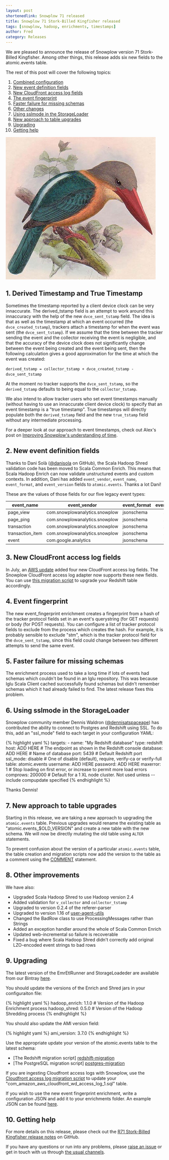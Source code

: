```yaml
---
layout: post
shortenedlink: Snowplow 71 released
title: Snowplow 71 Stork-Billed Kingfisher released
tags: [snowplow, hadoop, enrichments, timestamps]
author: Fred
category: Releases
---
```


We are pleased to announce the release of Snowplow version 71 Stork-Billed Kingfisher. Among other things, this release adds six new fields to the atomic.events table.

The rest of this post will cover the following topics:

1. [Combined configuration](/blog/2015/xx/xx/snowplow-r71-stork-billed-kinfisher-released#tstamps)
2. [New event definition fields](/blog/2015/xx/xx/snowplow-r71-stork-billed-kinfisher-released#events)
3. [New CloudFront access log fields](/blog/2015/xx/xx/snowplow-r71-stork-billed-kinfisher-released#access-log)
4. [The event fingerprint](/blog/2015/xx/xx/snowplow-r71-stork-billed-kinfisher-released#fingerprint)
5. [Faster failure for missing schemas](/blog/2015/xx/xx/snowplow-r71-stork-billed-kinfisher-released#missing-schemas)
6. [Other changes](/blog/2015/xx/xx/snowplow-r71-stork-billed-kinfisher-released#other-changes)
7. [Using sslmode in the StorageLoader](/blog/2015/xx/xx/snowplow-r71-stork-billed-kinfisher-released#sslmode)
8. [New approach to table upgrades](/blog/2015/xx/xx/snowplow-r71-stork-billed-kinfisher-released#table-upgrades)
9. [Upgrading](/blog/2015/xx/xx/snowplow-r71-stork-billed-kinfisher-released#upgrading)
10. [Getting help](/blog/2015/xx/xx/snowplow-r71-stork-billed-kinfisher-released#help)

![stork-billed-kingfisher][stork-billed-kingfisher]

<!--more-->

<h2 id="tstamps">1. Derived Timestamp and True Timestamp</h2>

Sometimes the timestamp reported by a client device clock can be very innaccurate. The derived_tstamp field is an attempt to work around this innaccuracy with the help of the new `dvce_sent_tstamp` field. The idea is that as well as the timestamp at which an event occurred (the `dvce_created_tstamp`), trackers attach a timestamp for when the event was sent (the `dvce_sent_tstamp`). If we assume that the time between the tracker sending the event and the collector receiving the event is negligible, and that the accuracy of the device clock does not significantly change between the event being created and the event being sent, then the following calculation gives a good approximation for the time at which the event was created:

`derived_tstamp = collector_tstamp + dvce_created_tstamp - dvce_sent_tstamp`

At the moment no tracker supports the `dvce_sent_tstamp`, so the `derived_tstamp` defaults to being equal to the `collector_tstamp`.

We also intend to allow tracker users who set event timestamps manually (without having to use an innaccurate client device clock) to specify that an event timestamp is a "true timestamp". True timestamps will directly populate both the `derived_tstamp` field and the new `true_tstamp` field without any intermediate processing.

For a deeper look at our approach to event timestamps, check out Alex's post on [Improving Snowplow's understanding of time][timestamps-post].

<h2 id="events">2. New event definition fields</h2>

Thanks to Dani Solà  ([@danisola][danisola] on GitHub), the Scala Hadoop Shred validation code has been moved to Scala Common Enrich. This means that Scala Hadoop Enrich can now validate unstructured events and custom contexts. In addition, Dani has added `event_vendor`, `event_name`, `event_format`, and `event_version` fields to `atomic.events`. Thanks a lot Dani!

These are the values of those fields for our five legacy event types:

| event_name       | event_vendor                   | event_format | event_version |
|------------------|--------------------------------|--------------|:-------------:|
| page_view        | com.snowplowanalytics.snowplow | jsonschema   | 1-0-0         |
| page_ping        | com.snowplowanalytics.snowplow | jsonschema   | 1-0-0         |
| transaction      | com.snowplowanalytics.snowplow | jsonschema   | 1-0-0         |
| transaction_item | com.snowplowanalytics.snowplow | jsonschema   | 1-0-0         |
| event            | com.google.analytics           | jsonschema   | 1-0-0         |

<h2 id="access-log">3. New CloudFront access log fields</h2>

In July, an [AWS update][access-logs] added four new CloudFront access log fields. The Snowplow CloudFront access log adapter now supports these new fields. You can use [this migration script][cloudfront-access-log-migration] to upgrade your Redshift table accordingly.

<h2 id="combinedConfiguration">4. Event fingerprint</h2>

The new event_fingerprint enrichment creates a fingerprint from a hash of the tracker protocol fields set in an event's querystring (for GET requests) or body (for POST requests). You can configure a list of tracker protocol fields to exclude from the process which creates the hash. For example, it is probably sensible to exclude "stm", which is the tracker protocol field for the `dvce_sent_tstamp`, since this field could change between two different attempts to send the same event.

<h2 id="missing-schemas">5. Faster failure for missing schemas</h2>

The enrichment process used to take a long time if lots of events had schemas which couldn't be found in an Iglu repository. This was because Iglu Scala Client cached successfully found schemas but didn't remember schemas which it had already failed to find. The latest release fixes this problem.

<h2 id="sslmode">6. Using sslmode in the StorageLoader</h2>

Snowplow community member Dennis Waldron ([@dennisatspaceape][dennisatspaceape]) has contributed the ability to connect to Postgres and Redshift using SSL. To do this, add an "ssl_mode" field to each target in your configuration YAML:

{% highlight yaml %}
  targets:
    - name: "My Redshift database"
      type: redshift
      host: ADD HERE # The endpoint as shown in the Redshift console
      database: ADD HERE # Name of database
      port: 5439 # Default Redshift port
      ssl_mode: disable # One of disable (default), require, verify-ca or verify-full
      table: atomic.events
      username: ADD HERE
      password: ADD HERE
      maxerror: 1 # Stop loading on first error, or increase to permit more load errors
      comprows: 200000 # Default for a 1 XL node cluster. Not used unless --include compupdate specified
{% endhighlight %}

Thanks Dennis!

<h2 id="table-upgrades">7. New approach to table upgrades</h2>

Starting in this release, we are taking a new approach to upgrading the `atomic.events` table. Previous upgrades would rename the existing table as "atomic.events_$OLD_VERSION" and create a new table with the new schema. We will now be directly mutating the old table using `ALTER` statements.

To prevent confusion about the version of a particular `atomic.events` table, the table creation and migration scripts now add the version to the table as a comment using the [COMMENT][postgres-comment] statement.

<h2 id="combinedConfiguration">8. Other improvements</h2>

We have also:

* Upgraded Scala Hadoop Shred to use Hadoop version 2.4
* Added validation for `v_collector` and `collector_tstamp`
* Upgraded to version 0.2.4 of the referer-parser
* Upgraded to version 1.16 of [user-agent-utils][uau]
* Changed the BadRow class to use ProcessingMessages rather than Strings
* Added an exception handler around the whole of Scala Common Enrich
* Updated web-incremental so failure is recoverable
* Fixed a bug where Scala Hadoop Shred didn't correctly add original LZO-encoded event strings to bad rows

<h2 id="upgrading">9. Upgrading</h2>

The latest version of the EmrEtlRunner and StorageLoadeder are available from our Bintray [here][app-dl].

You should update the versions of the Enrich and Shred jars in your configuraiton file:

{% highlight yaml %}
    hadoop_enrich: 1.1.0 # Version of the Hadoop Enrichment process
    hadoop_shred: 0.5.0 # Version of the Hadoop Shredding process
{% endhighlight %}

You should also update the AMI version field:

{% highlight yaml %}
    ami_version: 3.7.0
{% endhighlight %}

Use the appropriate update your version of the atomic.events table to the latest schema:

* [The Redshift migration script] [redshift-migration]
* [The PostgreSQL migration script] [postgres-migration]

If you are ingesting Cloudfront access logs with Snowplow, use the [Cloudfront access log migration script][cloudfront-migration] to update your "com_amazon_aws_cloudfront_wd_access_log_1.sql" table.

If you wish to use the new event fingerprint enrichment, write a configuration JSON and add it to your enrichments folder. An example JSON can be found [here][example-event-fingerprint].

<h2 id="help">10. Getting help</h2>

For more details on this release, please check out the [R71 Stork-Billed Kingfisher release notes][r71-release] on GitHub. 

If you have any questions or run into any problems, please [raise an issue][issues] or get in touch with us through [the usual channels][talk-to-us].

[timestamps-post]: http://snowplowanalytics.com/blog/2015/09/15/improving-snowplows-understanding-of-time/
[stork-billed-kingfisher]: /assets/img/blog/2015/09/stork-billed-kingfisher.jpg
[danisola]: https://github.com/danisola
[dennisatspaceape]: https://github.com/dennisatspaceape
[access-logs]: http://aws.amazon.com/releasenotes/CloudFront/6827606387084636
[uau]: https://github.com/HaraldWalker/user-agent-utils
[example-event-fingerprint]: https://github.com/snowplow/snowplow/blob/master/3-enrich/config/enrichments/event_fingerprint_enrichment.json
[postgres-comment]: http://www.postgresql.org/docs/9.1/static/sql-comment.html
[cloudfront-access-log-migration]: https://github.com/snowplow/snowplow/blob/master/4-storage/redshift-storage/sql/com.amazon.aws.cloudfront/migrate_wd_access_log_1_r3_to_r4.sql
[redshift-migration]: https://github.com/snowplow/snowplow/blob/master/4-storage/redshift-storage/sql/migrate_0.6.0_to_0.7.0.sql
[postgres-migration]: https://github.com/snowplow/snowplow/blob/master/4-storage/postgres-storage/sql/migrate_0.5.0_to_0.6.0.sql
[cloudfront-migration]: https://github.com/snowplow/snowplow/blob/master/4-storage/redshift-storage/sql/com.amazon.aws.cloudfront/migrate_wd_access_log_1_r3_to_r4

[r71-release]: https://github.com/snowplow/snowplow/releases/tag/r71-stork-billed-kingfisher
[issues]: https://github.com/snowplow/snowplow/issues
[talk-to-us]: https://github.com/snowplow/snowplow/wiki/Talk-to-us

[app-dl]: http://dl.bintray.com/snowplow/snowplow-generic/snowplow_emr_r71_stork_billed_kingfisher.zip
